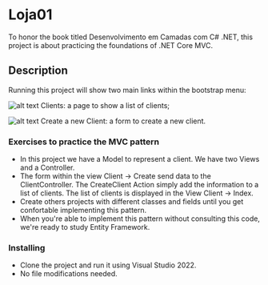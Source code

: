 # Loja01

To honor the book titled Desenvolvimento em Camadas com C# .NET, this project is about practicing the foundations of .NET Core MVC.

## Description

Running this project will show two main links within the bootstrap menu: 

![alt text](https://camachojunior.com.br/tmp/Loja01-menuClients.png)
Clients: a page to show a list of clients;

![alt text](https://camachojunior.com.br/tmp/Loja01-menuNewClient.png)
Create a new Client: a form to create a new client.

### Exercises to practice the MVC pattern

* In this project we have a Model to represent a client. We have two Views and a Controller.
* The form within the view Client -> Create send data to the ClientController. The CreateClient Action simply add the information to a list of clients. The list of clients is displayed in the View Client -> Index. 
* Create others projects with different classes and fields until you get confortable implementing this pattern. 
* When you're able to implement this pattern without consulting this code, we're ready to study Entity Framework.

### Installing

* Clone the project and run it using Visual Studio 2022.
* No file modifications needed.



